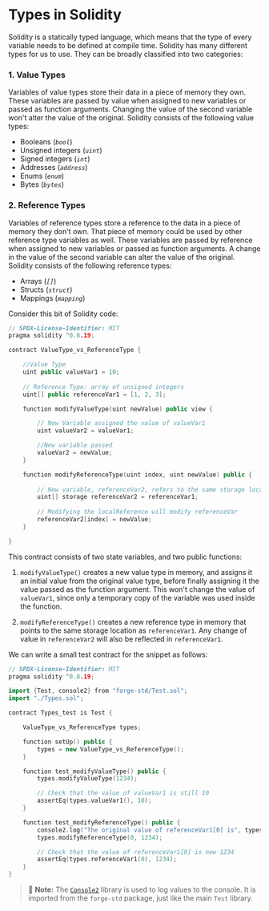 # Types in Solidity

Solidity is a statically typed language, which means that the type of every variable needs to be defined at compile time.
Solidity has many different types for us to use.
They can be broadly classified into two categories:

### 1. Value Types

Variables of value types store their data in a piece of memory they own.
These variables are passed by value when assigned to new variables or passed as function arguments.
Changing the value of the second variable won't alter the value of the original.
Solidity consists of the following value types:

- Booleans (*`bool`*)
- Unsigned integers (*`uint`*)
- Signed integers (*`int`*)
- Addresses (*`address`*)
- Enums (*`enum`*)
- Bytes (*`bytes`*)

### 2. Reference Types

Variables of reference types store a reference to the data in a piece of memory they don't own.
That piece of memory could be used by other reference type variables as well.
These variables are passed by reference when assigned to new variables or passed as function arguments.
A change in the value of the second variable can alter the value of the original.
Solidity consists of the following reference types:

- Arrays (*`[]`*)
- Structs (*`struct`*)
- Mappings (*`mapping`*)

Consider this bit of Solidity code:

```cpp
// SPDX-License-Identifier: MIT
pragma solidity ^0.8.19;

contract ValueType_vs_ReferenceType {

    //Value Type
    uint public valueVar1 = 10;
    
    // Reference Type: array of unsigned integers
    uint[] public referenceVar1 = [1, 2, 3];

    function modifyValueType(uint newValue) public view {

        // New Variable assigned the value of valueVar1
        uint valueVar2 = valueVar1;  

        //New variable passed 
        valueVar2 = newValue;
    }

    function modifyReferenceType(uint index, uint newValue) public {
        
        // New variable, referenceVar2, refers to the same storage location as referenceVar1
        uint[] storage referenceVar2 = referenceVar1;  
        
        // Modifying the localReference will modify referenceVar
        referenceVar2[index] = newValue;              
    }

}
```

This contract consists of two state variables, and two public functions:

1. `modifyValueType()` creates a new value type in memory, and assigns it an initial value from the original value type, before finally assigning it the value passed as the function argument.
This won't change the value of `valueVar1`, since only a temporary copy of the variable was used inside the function.

2. `modifyReferenceType()` creates a new reference type in memory that points to the same storage location as `referenceVar1`. Any change of value in `referenceVar2` will also be reflected in `referenceVar1`.

We can write a small test contract for the snippet as follows:

```cpp
// SPDX-License-Identifier: MIT
pragma solidity ^0.8.19;

import {Test, console2} from "forge-std/Test.sol";
import "./Types.sol";

contract Types_test is Test {

    ValueType_vs_ReferenceType types;

    function setUp() public {
        types = new ValueType_vs_ReferenceType();
    }

    function test_modifyValueType() public {
        types.modifyValueType(1234);

        // Check that the value of valueVar1 is still 10
        assertEq(types.valueVar1(), 10);
    }

    function test_modifyReferenceType() public {
        console2.log("The original value of referenceVar1[0] is", types.referenceVar1(0));
        types.modifyReferenceType(0, 1234);

        // Check that the value of referenceVar1[0] is now 1234
        assertEq(types.referenceVar1(0), 1234);
    }
}
```

> 📝  **Note:**
> The [`Console2`](https://github.com/foundry-rs/forge-std/blob/74cfb77e308dd188d2f58864aaf44963ae6b88b1/src/console2.sol) library is used to log values to the console. It is imported from the `forge-std` package, just like the main `Test` 
> library.


